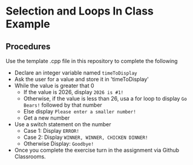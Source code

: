 # Selection and Loops In Class Example
## Procedures
Use the template .cpp file in this repository to complete the following
* Declare an integer variable named `timeToDisplay`
* Ask the user for a value and store it in 'timeToDisplay'
* While the value is greater that 0
  - If the value is 2026, display `2026 is #1!`
  - Otherwise, if the value is less than 26, usa a for loop to display `Go Bears!` followed by that number
  - Else display `Please enter a smaller number!`
  - Get a new number
* Use a switch statement on the number
  - Case 1: Display `ERROR!`
  - Case 2: Display `WINNER, WINNER, CHICKEN DINNER!`
  - Otherwise Display: `Goodbye!`
* Once you complete the exercise turn in the assignment via Github Classrooms.
